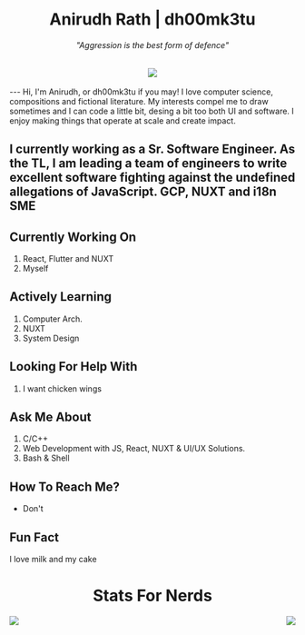 <h1 align=center>Anirudh Rath | dh00mk3tu</h1>
<h6 align=center><i>"Aggression is the best form of defence"</i></h1>
<h3 align=center><a href="https://anirudhrath.dev"> <img src="https://komarev.com/ghpvc/?username=dh00mk3tu&color=green"></a></h1>
---
Hi, I'm Anirudh, or dh00mk3tu if you may!
I love computer science, compositions and fictional literature. 
My interests compel me to draw sometimes and I can code a little bit, desing a bit too both UI and software. 
I enjoy making things that operate at scale and create impact. 

I currently working as a Sr. Software Engineer. 
As the TL, I am leading a team of engineers to write excellent software fighting against the undefined allegations of JavaScript.
GCP, NUXT and i18n SME 
---


##  Currently Working On 
  1. React, Flutter and NUXT 
  2. Myself
  
##  Actively Learning 
  1. Computer Arch. 
  2. NUXT
  3. System Design
  
##  Looking For Help With 
  1. I want chicken wings
  
##  Ask Me About 
  1. C/C++
  2. Web Development with JS, React, NUXT & UI/UX Solutions.
  3. Bash & Shell 
  

     
##  How To Reach Me?
  - Don't
  
     
##  Fun Fact
   I love milk and my cake

<h1 align=center>
  Stats For Nerds
</h1>
<div>

  <img align="left" src="https://github-readme-stats.vercel.app/api?username=dh00mk3tu&show_icons=true&hide_border=true&count_private=true&theme=radical" />  
  <img align="right" src="https://github-readme-stats.vercel.app/api/top-langs/?username=dh00mk3tu" />

</div>


